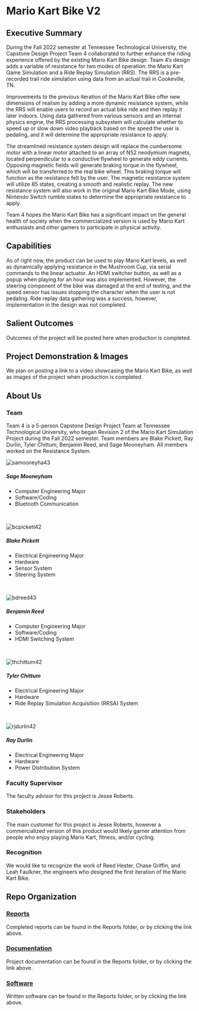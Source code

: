 # Mario Kart Bike V2

## Executive Summary

During the Fall 2022 semester at Tennessee Technological University, the Capstone Design Project Team 4 collaborated to further enhance the riding experience offered by the existing Mario Kart Bike design. Team 4’s design adds a variable of resistance for two modes of operation: the Mario Kart Game Simulation and a Ride Replay Simulation (RRS). The RRS is a pre-recorded trail ride simulation using data from an actual trail in Cookeville, TN. 

Improvements to the previous iteration of the Mario Kart Bike offer new dimensions of realism by adding a more dynamic resistance system, while the RRS will enable users to record an actual bike ride and then replay it later indoors. Using data gathered from various sensors and an internal physics engine, the RRS processing subsystem will calculate whether to speed up or slow down video playback based on the speed the user is pedaling, and it will determine the appropriate resistance to apply.

The streamlined resistance system design will replace the cumbersome motor with a linear motor attached to an array of N52 neodymium magnets, located perpendicular to a conductive flywheel to generate eddy currents. Opposing magnetic fields will generate braking torque in the flywheel, which will be transferred to the real bike wheel. This braking torque will function as the resistance felt by the user. The magnetic resistance system will utilize 85 states, creating a smooth and realistic replay. The new resistance system will also work in the original Mario Kart Bike Mode, using Nintendo Switch rumble states to determine the appropriate resistance to apply. 

Team 4 hopes the Mario Kart Bike has a significant impact on the general health of society when the commercialized version is used by Mario Kart enthusiasts and other gamers to participate in physical activity. 


## Capabilities

As of right now, the product can be used to play Mario Kart levels, as well as dynamically applying resistance in the Mushroom Cup, via serial commands to the linear actuator. An HDMI switcher button, as well as a popup when playing for an hour was also implemented. However, the steering component of the bike was damaged at the end of testing, and the speed sensor has issues stopping the character when the user is not pedaling. Ride replay data gathering was a success, however, implementation in the design was not completed.


## Salient Outcomes

Outcomes of the project will be posted here when production is completed.


## Project Demonstration & Images

We plan on posting a link to a video showcasing the Mario Kart Bike, as well as images of the project when production is completed.

## About Us

### Team

Team 4 is a 5-person Capstone Design Project Team at Tennessee Technological University, who began Revision 2 of the Mario Kart Simulation Project during the Fall 2022 semester. Team members are Blake Pickett, Ray Durlin, Tyler Chittum, Benjamin Reed, and Sage Mooneyham. All members worked on the Resistance System.
<br />

![samooneyha43](https://user-images.githubusercontent.com/118228609/204955069-5617f7d6-c4db-4fd1-b2a3-732c5af7caee.jpeg)
##### Sage Mooneyham
- Computer Engineering Major
- Software/Coding
- Bluetooth Communication
<br />

![bcpickett42](https://user-images.githubusercontent.com/118228609/204954952-6079d263-4d1e-48e7-8d34-d9937e9ed811.png)
##### Blake Pickett
- Electrical Engineering Major
- Hardware
- Sensor System
- Steering System
<br />

![bdreed43](https://user-images.githubusercontent.com/118228609/204954921-bbedaad3-1c52-4cc3-909e-dcdc8ed76ba5.png)
##### Benjamin Reed
- Computer Engineering Major
- Software/Coding
- HDMI Switching System
<br />

![thchittum42](https://user-images.githubusercontent.com/118228609/204954827-8bc5f440-cad9-4cd9-8ab2-526fa8b15040.jpg)
##### Tyler Chittum
- Electrical Engineering Major
- Hardware
- Ride Replay Simulation Acquisition (RRSA) System
<br />

![rjdurlin42](https://user-images.githubusercontent.com/118228609/204953756-6faef26e-8d7b-40a0-a6fc-cdfcfbd8a586.png)
##### Ray Durlin
- Electrical Engineering Major
- Hardware
- Power Distribution System


### Faculty Supervisor

The faculty advisor for this project is Jesse Roberts.

### Stakeholders

The main customer for this project is Jesse Roberts, however a commercialized version of this product would likely garner attention from people who enjoy playing Mario Kart, fitness, and/or cycling.

### Recognition

We would like to recognize the work of Reed Hester, Chase Griffin, and Leah Faulkner, the engineers who designed the first iteration of the Mario Kart Bike.


## Repo Organization


### [Reports](https://github.com/rjdurlin42/mariokartrev_2_team_4/tree/main/Reports)

Completed reports can be found in the Reports folder, or by clicking the link above.

### [Documentation](https://github.com/rjdurlin42/mariokartrev_2_team_4/tree/main/Documentation)

Project documentation can be found in the Reports folder, or by clicking the link above.

### [Software](https://github.com/rjdurlin42/mariokartrev_2_team_4/tree/main/Software)

Written software can be found in the Reports folder, or by clicking the link above.

